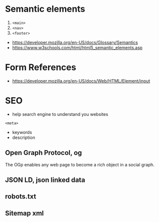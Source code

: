 # Semantic elements
1. `<main>`
2. `<nav>`
3. `<footer>`

- https://developer.mozilla.org/en-US/docs/Glossary/Semantics
- https://www.w3schools.com/html/html5_semantic_elements.asp

# Form References
- https://developer.mozilla.org/en-US/docs/Web/HTML/Element/input

# SEO
- help search engine to understand you websites

`<meta>`
- keywords
- description

## Open Graph Protocol, og
The OGp enables any web page to become a rich object in a social graph. 

## JSON LD, json linked data

## robots.txt

## Sitemap xml
